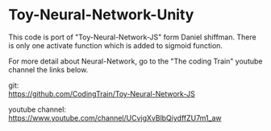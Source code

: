 # Toy-Neural-Network-Unity

This code is port of "Toy-Neural-Network-JS" form Daniel shiffman.
There is only one activate function which is added to sigmoid function.

For more detail about Neural-Network, go to the "The coding Train" youtube channel the links below.

git:<br>
https://github.com/CodingTrain/Toy-Neural-Network-JS

youtube channel:<br>
https://www.youtube.com/channel/UCvjgXvBlbQiydffZU7m1_aw

